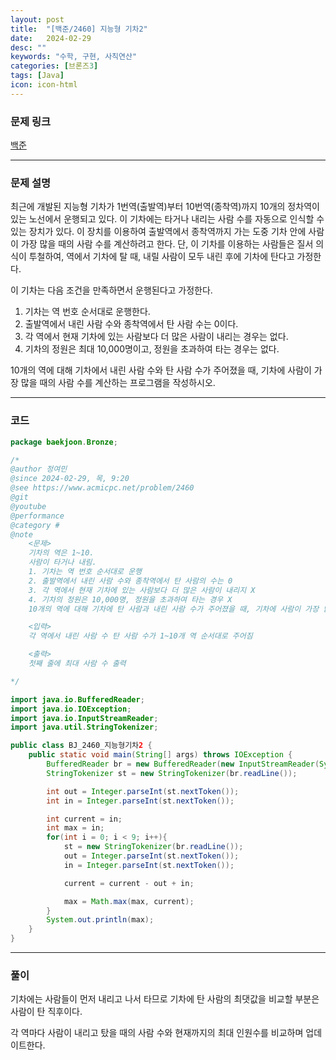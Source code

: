 ```yaml
---
layout: post
title:  "[백준/2460] 지능형 기차2"
date:   2024-02-29
desc: ""
keywords: "수학, 구현, 사칙연산"
categories: [브론즈3]
tags: [Java]
icon: icon-html
---
```


### 문제 링크
[백준](https://www.acmicpc.net/problem/2460)

---

### 문제 설명
최근에 개발된 지능형 기차가 1번역(출발역)부터 10번역(종착역)까지 10개의 정차역이 있는 노선에서 운행되고 있다. 이 기차에는 타거나 내리는 사람 수를 자동으로 인식할 수 있는 장치가 있다. 이 장치를 이용하여 출발역에서 종착역까지 가는 도중 기차 안에 사람이 가장 많을 때의 사람 수를 계산하려고 한다. 단, 이 기차를 이용하는 사람들은 질서 의식이 투철하여, 역에서 기차에 탈 때, 내릴 사람이 모두 내린 후에 기차에 탄다고 가정한다.

이 기차는 다음 조건을 만족하면서 운행된다고 가정한다.

1. 기차는 역 번호 순서대로 운행한다.
2. 출발역에서 내린 사람 수와 종착역에서 탄 사람 수는 0이다.
3. 각 역에서 현재 기차에 있는 사람보다 더 많은 사람이 내리는 경우는 없다.
4. 기차의 정원은 최대 10,000명이고, 정원을 초과하여 타는 경우는 없다.

10개의 역에 대해 기차에서 내린 사람 수와 탄 사람 수가 주어졌을 때, 기차에 사람이 가장 많을 때의 사람 수를 계산하는 프로그램을 작성하시오.

---

### 코드
```JAVA
package baekjoon.Bronze;

/*
@author 정여민
@since 2024-02-29, 목, 9:20
@see https://www.acmicpc.net/problem/2460
@git
@youtube
@performance
@category #
@note 
    <문제>
    기차의 역은 1~10.
    사람이 타거나 내림.
    1. 기차는 역 번호 순서대로 운행
    2. 출발역에서 내린 사람 수와 종착역에서 탄 사람의 수는 0
    3. 각 역에서 현재 기차에 있는 사람보다 더 많은 사람이 내리지 X
    4. 기차의 정원은 10,000명, 정원을 초과하여 타는 경우 X
    10개의 역에 대해 기차에 탄 사람과 내린 사람 수가 주어졌을 때, 기차에 사람이 가장 많을 때의 사람수 계산하는 프로그램 작성

    <입력>
    각 역에서 내린 사람 수 탄 사람 수가 1~10개 역 순서대로 주어짐

    <출력>
    첫째 줄에 최대 사람 수 출력

*/

import java.io.BufferedReader;
import java.io.IOException;
import java.io.InputStreamReader;
import java.util.StringTokenizer;

public class BJ_2460_지능형기차2 {
    public static void main(String[] args) throws IOException {
        BufferedReader br = new BufferedReader(new InputStreamReader(System.in));
        StringTokenizer st = new StringTokenizer(br.readLine());

        int out = Integer.parseInt(st.nextToken());
        int in = Integer.parseInt(st.nextToken());

        int current = in;
        int max = in;
        for(int i = 0; i < 9; i++){
            st = new StringTokenizer(br.readLine());
            out = Integer.parseInt(st.nextToken());
            in = Integer.parseInt(st.nextToken());

            current = current - out + in;

            max = Math.max(max, current);
        }
        System.out.println(max);
    }
}

```

---
### 풀이
기차에는 사람들이 먼저 내리고 나서 타므로 기차에 탄 사람의 최댓값을 비교할 부분은 사람이 탄 직후이다.

각 역마다 사람이 내리고 탔을 때의 사람 수와 현재까지의 최대 인원수를 비교하며 업데이트한다.
